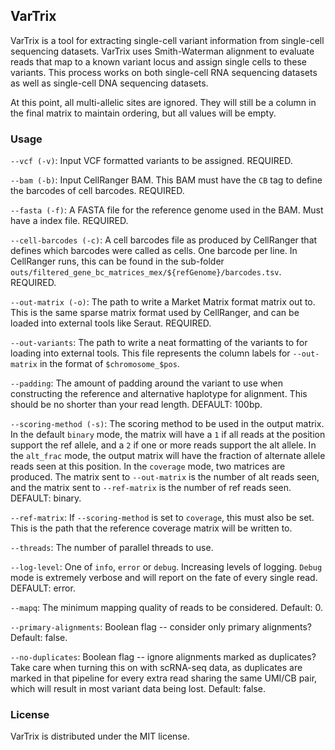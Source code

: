 ## VarTrix

VarTrix is a tool for extracting single-cell variant information from single-cell sequencing datasets. VarTrix uses Smith-Waterman alignment to evaluate reads that map to a known variant locus and assign single cells to these variants. This process works on both single-cell RNA sequencing datasets as well as single-cell DNA sequencing datasets.

At this point, all multi-allelic sites are ignored. They will still be a column in the final matrix to maintain ordering, but all values will be empty.

### Usage

`--vcf (-v)`: Input VCF formatted variants to be assigned. REQUIRED.

`--bam (-b)`: Input CellRanger BAM. This BAM must have the `CB` tag to define the barcodes of cell barcodes. REQUIRED.

`--fasta (-f)`: A FASTA file for the reference genome used in the BAM. Must have a index file. REQUIRED.

`--cell-barcodes (-c)`: A cell barcodes file as produced by CellRanger that defines which barcodes were called as cells. One barcode per line. In CellRanger runs, this can be found in the sub-folder `outs/filtered_gene_bc_matrices_mex/${refGenome}/barcodes.tsv`. REQUIRED.

`--out-matrix (-o)`: The path to write a Market Matrix format matrix out to. This is the same sparse matrix format used by CellRanger, and can be loaded into external tools like Seraut. REQUIRED.

`--out-variants`: The path to write a neat formatting of the variants to for loading into external tools. This file represents the column labels for `--out-matrix` in the format of `$chromosome_$pos`.

`--padding`: The amount of padding around the variant to use when constructing the reference and alternative haplotype for alignment. This should be no shorter than your read length. DEFAULT: 100bp.

`--scoring-method (-s)`: The scoring method to be used in the output matrix. In the default `binary` mode, the matrix will have a `1` if all reads at the position support the ref allele, and a `2` if one or more reads support the alt allele. In the `alt_frac` mode, the output matrix will have the fraction of alternate allele reads seen at this position. In the `coverage` mode, two matrices are produced. The matrix sent to `--out-matrix` is the number of alt reads seen, and the matrix sent to `--ref-matrix` is the number of ref reads seen. DEFAULT: binary.

`--ref-matrix`: If `--scoring-method` is set to `coverage`, this must also be set. This is the path that the reference coverage matrix will be written to.

`--threads`: The number of parallel threads to use.

`--log-level`: One of `info`, `error` or `debug`. Increasing levels of logging. `Debug` mode is extremely verbose and will report on the fate of every single read. DEFAULT: error.

`--mapq`: The minimum mapping quality of reads to be considered. Default: 0.

`--primary-alignments`: Boolean flag -- consider only primary alignments? Default: false.

`--no-duplicates`: Boolean flag -- ignore alignments marked as duplicates? Take care when turning this on with scRNA-seq data, as duplicates are marked in that pipeline for every extra read sharing the same UMI/CB pair, which will result in most variant data being lost. Default: false.


### License
VarTrix is distributed under the MIT license.

